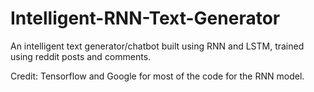 # Intelligent-RNN-Text-Generator

An intelligent text generator/chatbot built using RNN and LSTM, trained using reddit posts and comments.

Credit: Tensorflow and Google for most of the code for the RNN model. 
